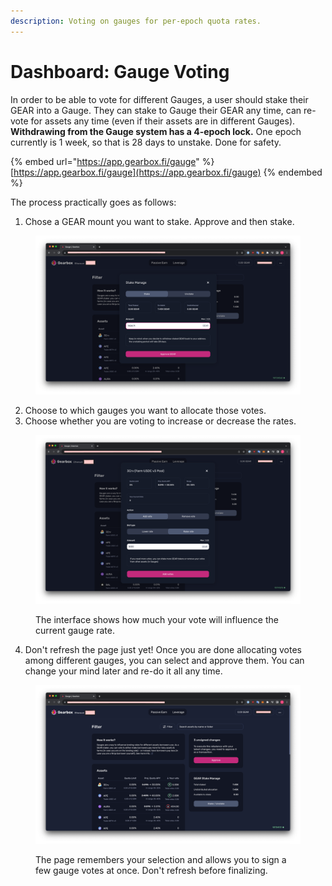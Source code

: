 ```yaml
---
description: Voting on gauges for per-epoch quota rates.
---
```


# Dashboard: Gauge Voting

In order to be able to vote for different Gauges, a user should stake their GEAR into a Gauge. They can stake to Gauge their GEAR any time, can re-vote for assets any time (even if their assets are in different Gauges). **Withdrawing from the Gauge system has a 4-epoch lock.** One epoch currently is 1 week, so that is 28 days to unstake. Done for safety.

{% embed url="https://app.gearbox.fi/gauge" %}
[https://app.gearbox.fi/gauge](https://app.gearbox.fi/gauge)
{% endembed %}

The process practically goes as follows:

1. Chose a GEAR mount you want to stake. Approve and then stake.

<figure><img src="../../.gitbook/assets/GEAR Gauge Staking Interface.png" alt=""><figcaption></figcaption></figure>

2. Choose to which gauges you want to allocate those votes.
3. Choose whether you are voting to increase or decrease the rates.

<figure><img src="../../.gitbook/assets/GEAR Gauge Staking Rate.png" alt=""><figcaption><p>The interface shows how much your vote will influence the current gauge rate.</p></figcaption></figure>

4. Don't refresh the page just yet! Once you are done allocating votes among different gauges, you can select and approve them. You can change your mind later and re-do it all any time.

<figure><img src="../../.gitbook/assets/Gearbox gauge voting.png" alt=""><figcaption><p>The page remembers your selection and allows you to sign a few gauge votes at once. Don't refresh before finalizing.</p></figcaption></figure>
